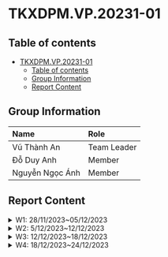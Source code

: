 # TKXDPM.VP.20231-01

## Table of contents

-   [TKXDPM.VP.20231-01](#tkxdpmvP20231-01)
    -   [Table of contents](#table-of-contents)
    -   [Group Information](#group-information)
    -   [Report Content](#report-content)

## Group Information

| Name            | Role        |
| :-------------- | :---------- |
| Vũ Thành An     | Team Leader |
| Đỗ Duy Anh      | Member      |
| Nguyễn Ngọc Ánh | Member      |

## Report Content

<details>
  <summary>W1: 28/11/2023~05/12/2023 </summary>
<br>
<details>
<summary>Vũ Thành An </summary>
<br>

-   Assigned tasks:

    -   Build models

-   Implementation details:
    -   Pull Request(s):
        - [https://github.com/Andiezz/TKXDPM.VP.20231-01/pull/1]()
        - [https://github.com/Andiezz/TKXDPM.VP.20231-01/pull/2]()
        - [https://github.com/Andiezz/TKXDPM.VP.20231-01/pull/5]()
        - [https://github.com/Andiezz/TKXDPM.VP.20231-01/pull/7]()
    -   Specific implementation details:
        -   Build models for all entities
</details>
<details>
<summary>Nguyễn Ngọc Ánh </summary>
<br>

-   Assigned tasks:

    -  Add DAOS schemas 

-   Implementation details:
    -   Pull Request(s):
        - [https://github.com/Andiezz/TKXDPM.VP.20231-01/pull/4]()
    -   Specific implementation details:
        -  Add DAOS schemas 
</details>
<details>
<summary>Đỗ Duy Anh </summary>
<br>

-   Assigned tasks:

    -  Build code base
    -  Refactor project structure
    -  Authentication & Authorization

-   Implementation details:
    -   Pull Request(s):
          - [https://github.com/Andiezz/TKXDPM.VP.20231-01/pull/6]()
          - [https://github.com/Andiezz/TKXDPM.VP.20231-01/pull/8]()
    -   Specific implementation details:
</details>
</details>

<details>
  <summary>W2: 5/12/2023~12/12/2023 </summary>
<br>
<details>
<summary>Vũ Thành An </summary>
<br>

-   Assigned tasks:

    -   Split app class (Coupling and Cohesion exercise)

-   Implementation details:
    -   Pull Request(s):
        - [https://github.com/Andiezz/TKXDPM.VP.20231-01/pull/11]()
    -   Specific implementation details:
        -   Split app class
</details>
<details>
<summary>Nguyễn Ngọc Ánh </summary>
<br>
 
-   Assigned tasks: 

    -  Replace daos according to new structure

-   Implementation details:
    -   Pull Request(s):
        - [https://github.com/Andiezz/TKXDPM.VP.20231-01/pull/12]()
    -   Specific implementation details:
        -  Replace daos
</details>
<details>
<summary>Đỗ Duy Anh </summary>
<br>
    
-   Assigned tasks:
    
    - Refactor user related components
    - Finish user management use case
    
-   Implementation details:
    - Pull Request(s): 
        - [https://github.com/Andiezz/TKXDPM.VP.20231-01/pull/10]()
        - [https://github.com/Andiezz/TKXDPM.VP.20231-01/pull/13]()
</details>
</details>

<details>
  <summary>W3: 12/12/2023~18/12/2023 </summary>
<br>
<details>
<summary>Vũ Thành An </summary>
<br>

-   Assigned tasks:

    -   User management use case
    -   Add CD Track repository
    -   Add support rush product

-   Implementation details:
    -   Pull Request(s):
        - [https://github.com/Andiezz/TKXDPM.VP.20231-01/pull/14]()
        - [https://github.com/Andiezz/TKXDPM.VP.20231-01/pull/20]()
    -   Specific implementation details:
        -   Finish user management use case
        -   Finish adding CD Track repository
        -   Add support rush field in product
</details>
<details>
<summary>Nguyễn Ngọc Ánh </summary>
<br>
 
-   Assigned tasks: 

    -  Add order respository, cart respository
    -  Add delivery-info-management, order-management, cart-management

-   Implementation details:
    -   Pull Request(s):
        - [https://github.com/Andiezz/TKXDPM.VP.20231-01/pull/15]()
    -   Specific implementation details:
        -  implements implementations of functions to implement APIs
        -  Cart : Create/Update/Reset with business logic
        -  Order : Create/Get with business logic
        -  Delivery : Create/Get with business logic
</details>
<details>
<summary>Đỗ Duy Anh </summary>
<br>
    
-   Assigned tasks:
    
    - Intergrate paypal and vnpay payment
    
-   Implementation details:
    - Pull Request(s): 
        - [https://github.com/Andiezz/TKXDPM.VP.20231-01/pull/16]()
</details>
</details>
<details>
  <summary>W4: 18/12/2023~24/12/2023 </summary>
<br>
<details>
<summary>Vũ Thành An </summary>
<br>

-   Assigned tasks:

    -   Add storage service subsystem
    -   Add feature search and pagination product to UI

-   Implementation details:
    -   Pull Request(s):
        - [https://github.com/Andiezz/TKXDPM.VP.20231-01/pull/29]()
        - [https://github.com/Andiezz/TKXDPM.VP.20231-01/pull/35]()
    -   Specific implementation details:
        -   Finish adding storage service subsystem for storing product image
        -   Add feature search and pagination product to UI
</details>
<details>
<summary>Nguyễn Ngọc Ánh </summary>
<br>
 
-   Assigned tasks: 

    -  Fix order respository

-   Implementation details:
    -   Pull Request(s):
        - [https://github.com/Andiezz/TKXDPM.VP.20231-01/pull/27]()
        - [https://github.com/Andiezz/TKXDPM.VP.20231-01/pull/19]()
        - 
    -   Specific implementation details:
        -  Order : update status, fix error with business logic
</details>
<details>
<summary>Đỗ Duy Anh </summary>
<br>
    
-   Assigned tasks:
    
    - Codebase FE
    - Complete intergrate paypal and vnpay feature
    - Add reflection for payment provider
    
-   Implementation details:
    - Pull Request(s): 
        - [https://github.com/Andiezz/TKXDPM.VP.20231-01/pull/23]()
        - [https://github.com/Andiezz/TKXDPM.VP.20231-01/pull/26]()
        - [https://github.com/Andiezz/TKXDPM.VP.20231-01/pull/28]()
</details>

## Demo video

- Youtube link: [https://youtu.be/oBctGcnJYkY?si=GZ7o1vHZpBG7z1W2]()

---
